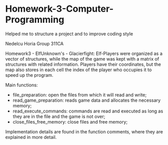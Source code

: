 # Homework-3-Computer-Programming
Helped me to structure a project and to improve coding style

Nedelcu Horia
Group 311CA

Homework3 - ElfUnknown's - Glacierfight:
   Elf-Players were organized as a vector of structures, while
the map of the game was kept with a matrix of structures with related
information. Players have their coordinates, but the map also stores
in each cell the index of the player who occupies it to speed up the program.

   Main functions:
   - file_preparation: open the files from which it will read and write;
   - read_game_preparation: reads game data and allocates the necessary
memory;
   - read_execute_commands: commands are read and executed as long as they
are in the file and the game is not over;
   - close_files_free_memory: close files and free memory;

   Implementation details are found in the function comments, where they are
explained in more detail.
